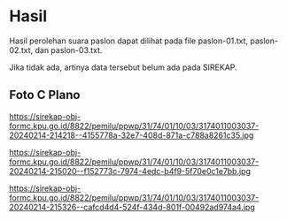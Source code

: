 # Hasil

Hasil perolehan suara paslon dapat dilihat pada file paslon-01.txt, paslon-02.txt, dan paslon-03.txt.

Jika tidak ada, artinya data tersebut belum ada pada SIREKAP.

## Foto C Plano

https://sirekap-obj-formc.kpu.go.id/8822/pemilu/ppwp/31/74/01/10/03/3174011003037-20240214-214218--4155778a-32e7-408d-871a-c788a8261c35.jpg

https://sirekap-obj-formc.kpu.go.id/8822/pemilu/ppwp/31/74/01/10/03/3174011003037-20240214-215020--f152773c-7974-4edc-b4f9-5f70e0c1e7bb.jpg

https://sirekap-obj-formc.kpu.go.id/8822/pemilu/ppwp/31/74/01/10/03/3174011003037-20240214-215326--cafcd4d4-524f-434d-801f-00492ad974a4.jpg
